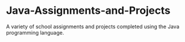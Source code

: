 # Java-Assignments-and-Projects
A variety of school assignments and projects completed using the Java programming language.
